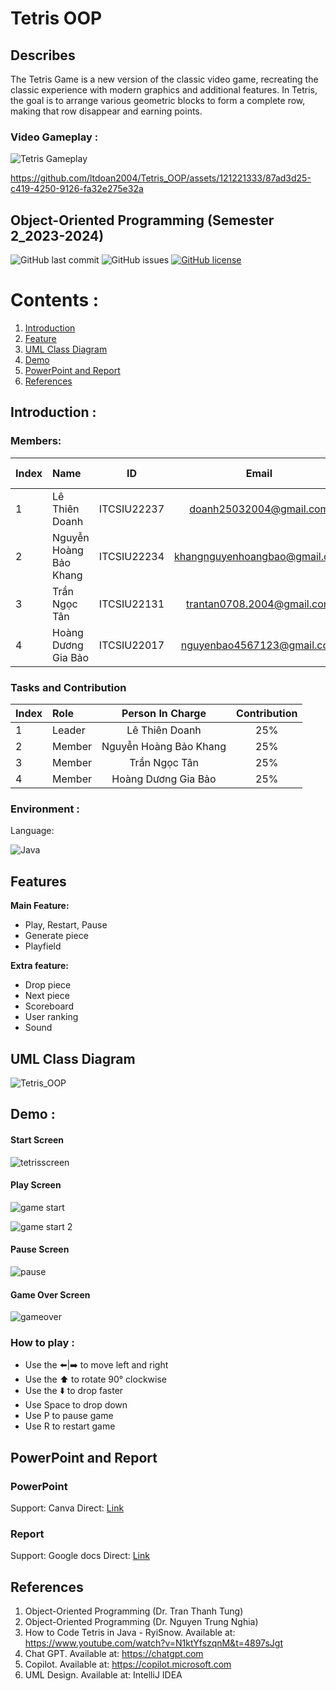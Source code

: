 # Tetris OOP

## Describes
The Tetris Game is a new version of the classic video game, recreating the classic experience with modern graphics and additional features. In Tetris, the goal is to arrange various geometric blocks to form a complete row, making that row disappear and earning points.

### Video Gameplay :
![Tetris Gameplay](https://github.com/ltdoan2004/Tetris_OOP/assets/121221333/696a0c1c-265f-42ea-bd89-48af0fd2cab0)

https://github.com/ltdoan2004/Tetris_OOP/assets/121221333/87ad3d25-c419-4250-9126-fa32e275e32a

## Object-Oriented Programming (Semester 2_2023-2024)
![GitHub last commit](https://img.shields.io/github/last-commit/ltdoan2004/Tetris_OOP)
![GitHub issues](https://img.shields.io/github/issues/ltdoan2004/Tetris_OOP)
[![GitHub license](https://img.shields.io/badge/license-MIT-green)](./LICENSE) 

# Contents :
1. [Introduction](#introduction)
2. [Feature](#features)
3. [UML Class Diagram](#uml)
4. [Demo](#demo)
5. [PowerPoint and Report](#report)
6. [References](#references)

## Introduction <a name="introduction"></a> :
### Members:
| Index | Name                   |     ID      |              Email               | Github account             |
|:------|:-----------------------|:-----------:|:--------------------------------:|:---------------------------|
| 1     | Lê Thiên Doanh | ITCSIU22237 | doanh25032004@gmail.com | ltdoan2004 |
| 2     | Nguyễn Hoàng Bảo Khang | ITCSIU22234 | khangnguyenhoangbao@gmail.com | baokhang65 |
| 3     | Trần Ngọc Tân  | ITCSIU22131 | trantan0708.2004@gmail.com |   tantran0708 |
| 4     | Hoàng Dương Gia Bảo | ITCSIU22017 | nguyenbao4567123@gmail.com | dewwinters |  

### Tasks and Contribution 
| Index | Role                                                         | Person In Charge | Contribution |
|:------|:-------------------------------------------------------------|:--------------:|:------------:|
| 1     | Leader     |   Lê Thiên Doanh  |          25%      |
| 2     | Member      |   Nguyễn Hoàng Bảo Khang    |          25%      |
| 3     | Member  |  Trần Ngọc Tân    |      25%          |
| 4     | Member |     Hoàng Dương Gia Bảo     |          25%      |  

### Environment :
Language:  

![Java](https://img.shields.io/badge/java-%23ED8B00.svg?style=for-the-badge&logo=openjdk&logoColor=white)

## Features <a name="features"></a>
**Main Feature:**
- Play, Restart, Pause
- Generate piece
- Playfield
  
**Extra feature:**
- Drop piece
- Next piece
- Scoreboard
- User ranking
- Sound

## UML Class Diagram <a name="uml"></a>
![Tetris_OOP](https://github.com/ltdoan2004/Tetris_OOP/assets/121221333/f5f4d604-7496-4519-8652-82d82842e5ba)

## Demo <a name="demo"></a> :

#### Start Screen
![tetrisscreen](https://github.com/ltdoan2004/Tetris_OOP/assets/121221333/d74c08b1-1f67-4abf-8288-dd353df6b804)

#### Play Screen 
![game start](https://github.com/ltdoan2004/Tetris_OOP/assets/121221333/22422ac3-6ad2-4fd5-ba66-2f7d90d1134f)

![game start 2](https://github.com/ltdoan2004/Tetris_OOP/assets/121221333/5467d13e-3692-4bcc-936a-fc8ae11e849b)

#### Pause Screen 
![pause](https://github.com/ltdoan2004/Tetris_OOP/assets/121221333/3e1f55b7-d35b-4689-b06e-dc4395aa2b2f)

#### Game Over Screen 
![gameover](https://github.com/ltdoan2004/Tetris_OOP/assets/121221333/e50d0514-fc9c-48d6-b56a-9506b06b0c34)

### How to play :

* Use the ⬅️|➡️ to move left and right  
* Use the ⬆️ to rotate 90° clockwise
* Use the ⬇️ to drop faster
* Use Space to drop down 
* Use P to pause game
* Use R to restart game

## PowerPoint and Report <a name="report"></a>
### PowerPoint
Support: Canva
Direct: [Link](https://www.canva.com/design/DAGHJu_NM8E/qVYkYnAqmi0Qt21e085tIA/edit?fbclid=IwZXh0bgNhZW0CMTAAAR32I9i5MI3pMNWiuli3Ee3GbrBFmGOM_jWdz4CmnT5yhcTL-nuep01E7sk_aem_ZmFrZWR1bW15MTZieXRlcw)

### Report
Support: Google docs
Direct: [Link](https://docs.google.com/document/d/1xghJOUx4FENhV5LLOcFQV1AYw9kRl5c0_IquaiXjIRU/edit?fbclid=IwZXh0bgNhZW0CMTAAAR0r2VKrn22qF2n1PI-xd_mHWWWe0mnzRoscnLazG73285ikQ9lODYnSF4g_aem_ZmFrZWR1bW15MTZieXRlcw)

## References <a name="references"></a>
1. Object-Oriented Programming (Dr. Tran Thanh Tung)
2. Object-Oriented Programming (Dr. Nguyen Trung Nghia)
3. How to Code Tetris in Java - RyiSnow. Available at: https://www.youtube.com/watch?v=N1ktYfszqnM&t=4897sJgt
4. Chat GPT. Available at: https://chatgpt.com
5. Copilot. Available at: https://copilot.microsoft.com
6. UML Design. Available at: IntelliJ IDEA

